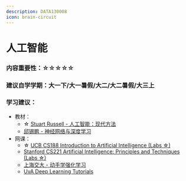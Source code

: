 ```yaml
---
description: DATA130008
icon: brain-circuit
---
```


# 人工智能

### 内容重要性：☆☆☆☆☆

### 建议自学学期：大一下/大一暑假/大二/大二暑假/大三上

### 学习建议：

* 教材：
  * ☆ [Stuart Russell - 人工智能：现代方法](https://book.douban.com/subject/36152133/)
  * [邱锡鹏 - 神经网络与深度学习](https://book.douban.com/subject/35044046/)
* 网课：
  * ☆ [UCB CS188 Introduction to Artificial Intelligence (Labs ☆)](https://csdiy.wiki/%E4%BA%BA%E5%B7%A5%E6%99%BA%E8%83%BD/CS188/)
  * [Stanford CS221 Artificial Intelligence: Principles and Techniques (Labs ☆)](https://www.bilibili.com/video/BV1Rt4y1B7WT)
  * [上海交大 - 动手学强化学习](https://hrl.boyuai.com/)
  * [UvA Deep Learning Tutorials](https://uvadlc-notebooks.readthedocs.io/en/latest/index.html)
